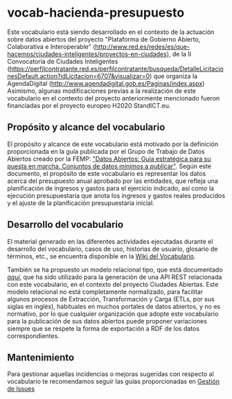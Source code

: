 # vocab-hacienda-presupuesto
Este vocabulario está siendo desarrollado en el contexto de la actuación sobre datos abiertos del proyecto "Plataforma de Gobierno Abierto, Colaborativa e Interoperable" (http://www.red.es/redes/es/que-hacemos/ciudades-inteligentes/proyectos-en-ciudades), de la II Convocatoria de Ciudades Inteligentes (https://perfilcontratante.red.es/perfilcontratante/busqueda/DetalleLicitacionesDefault.action?idLicitacion=6707&visualizar=0) que organiza la AgendaDigital (http://www.agendadigital.gob.es/Paginas/index.aspx)
Asimismo, algunas modificaciones previas a la realización de este vocabulario en el contexto del proyecto anteriormente mencionado fueron financiadas por el proyecto europeo H2020 StandICT.eu.

## Propósito y alcance del vocabulario
El propósito y alcance de este vocabulario está motivado por la definición proporcionada en la guía publicada por el Grupo de Trabajo de Datos Abiertos creado por la FEMP: ["Datos Abiertos: Guía estratégica para su puesta en marcha. Conjuntos de datos mínimos a publicar"](http://femp.femp.es/files/3580-1617-fichero/Gu%C3%ADa%20Datos%20Abiertos.pdf). Según este documento, el propósito de este vocabulario es representar los datos acerca del presupuesto anual aprobado por las entidades, que
refleja una planificación de ingresos y gastos para
el ejercicio indicado, así como la ejecución presupuestaria que anota los ingresos y gastos reales producidos y el ajuste de la planificación presupuestaria inicial.

## Desarrollo del vocabulario
El material generado en las diferentes actividades ejecutadas durante el desarrollo del vocabulario, casos de uso, historias de usuario, glosario de términos, etc., se encuentra disponible en la [Wiki del Vocabulario](https://github.com/CiudadesAbiertas/vocab-hacienda-presupuesto/wiki).

También se ha propuesto un modelo relacional tipo, que está  documentado *[aquí](relational_model/README.md)*, que ha sido utilizado para la generación de  una API REST relacionada con este vocabulario, en el contexto del  proyecto Ciudades Abiertas. Este modelo relacional no está  completamente normalizado, para facilitar algunos procesos de  Extracción, Transformación y Carga (ETLs, por sus siglas en inglés),  habituales en muchos portales de datos abiertos, y no es normativo,  por lo que cualquier organización que adopte este vocabulario para la  publicación de sus datos abiertos puede proponer variaciones siempre  que se respete la forma de exportación a RDF de los datos  correspondientes.

## Mantenimiento
Para gestionar aquellas incidencias o mejoras sugeridas con respecto al vocabulario te recomendamos seguir las guías proporcionadas en [Gestión de Issues](https://github.com/CiudadesAbiertas/vocab-hacienda-presupuesto//wiki/Gesti%C3%B3n-de-issues)

